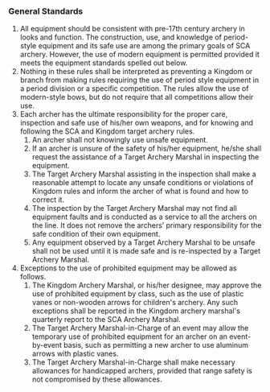 ### General Standards
1.  All equipment should be consistent with pre-17th century archery in looks and function. The construction, use, and knowledge of period-style equipment and its safe use are among the primary goals of SCA archery. However, the use of modern equipment is permitted provided it meets the equipment standards spelled out below.
2.  Nothing in these rules shall be interpreted as preventing a Kingdom or branch from making rules requiring the use of period style equipment in a period division or a specific competition. The rules allow the use of modern-style bows, but do not require that all competitions allow their use.
3.  Each archer has the ultimate responsibility for the proper care, inspection and safe use of his/her own weapons, and for knowing and following the SCA and Kingdom target archery rules.
    1.  An archer shall not knowingly use unsafe equipment.
    2. If an archer is unsure of the safety of his/her equipment, he/she shall request the assistance of a Target Archery Marshal in inspecting the equipment.
    3.  The Target Archery Marshal assisting in the inspection shall make a reasonable attempt to locate any unsafe conditions or violations of Kingdom rules and inform the archer of what is found and how to correct it.
    4. The inspection by the Target Archery Marshal may not find all equipment faults and is conducted as a service to all the archers on the line. It does not remove the archers’ primary responsibility for the safe condition of their own equipment.
    5.  Any equipment observed by a Target Archery Marshal to be unsafe shall not be used until it is made safe and is re-inspected by a Target Archery Marshal.
4.  Exceptions to the use of prohibited equipment may be allowed as follows.
    1.  The Kingdom Archery Marshal, or his/her designee, may approve the use of prohibited equipment by class, such as the use of plastic vanes or non-wooden arrows for children's archery. Any such exceptions shall be reported in the Kingdom archery marshal's quarterly report to the SCA Archery Marshal.
    2. The Target Archery Marshal-in-Charge of an event may allow the temporary use of prohibited equipment for an archer on an event-by-event basis, such as permitting a new archer to use aluminum arrows with plastic vanes.
    3.  The Target Archery Marshal-in-Charge shall make necessary allowances for handicapped archers, provided that range safety is not compromised by these allowances.

